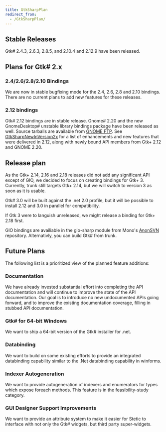 ```yaml
---
title: GtkSharpPlan
redirect_from:
  - /GtkSharpPlan/
---
```


Stable Releases
---------------

Gtk\# 2.4.3, 2.6.3, 2.8.5, and 2.10.4 and 2.12.9 have been released.

Plans for Gtk\# 2.x
-------------------

### 2.4/2.6/2.8/2.10 Bindings

We are now in stable bugfixing mode for the 2.4, 2.6, 2.8 and 2.10 bindings. There are no current plans to add new features for these releases.

### 2.12 bindings

Gtk\# 2.12 bindings are in stable release. Gnome\# 2.20 and the new GnomeDesktop\# unstable library bindings package have been released as well. Source tarballs are available from [GNOME FTP](http://ftp.gnome.org/pub/gnome/sources/gtk-sharp/2.12). See [GtkSharpNewInVersion2x](/docs/gui/gtksharp/new-in-version-2x/) for a list of enhancements and new features that were delivered in 2.12, along with newly bound API members from Gtk+ 2.12 and GNOME 2.20.

Release plan
------------

As the Gtk+ 2.14, 2.16 and 2.18 releases did not add any significant API except of GIO, we decided to focus on creating bindings for Gtk+ 3. Currently, trunk still targets Gtk+ 2.14, but we will switch to version 3 as soon as it is usable.

Gtk\# 3.0 will be built against the .net 2.0 profile, but it will be possible to install 2.12 and 3.0 in parallel for compatibility.

If Gtk 3 were to languish unreleased, we might release a binding for Gtk+ 2.18 first.

GIO bindings are availiable in the gio-sharp module from Mono's [AnonSVN](/community/contributing/source-code-repository/) repository. Alternativly, you can build Gtk\# from trunk.

Future Plans
------------

The following list is a prioritized view of the planned feature additions:

### Documentation

We have already invested substantial effort into completing the API documentation and will continue to improve the state of the API documentation. Our goal is to introduce no new undocumented APIs going forward, and to improve the existing documentation coverage, filling in stubbed API documentation.

### Gtk\# for 64-bit Windows

We want to ship a 64-bit version of the Gtk\# installer for .net.

### Databinding

We want to build on some existing efforts to provide an integrated databinding capability similar to the .Net databinding capability in winforms.

### Indexer Autogeneration

We want to provide autogeneration of indexers and enumerators for types which expose foreach methods. This feature is in the feasibility-study category.

### GUI Designer Support Improvements

We want to provide an attribute system to make it easier for Stetic to interface with not only the Gtk\# widgets, but third party super-widgets.

